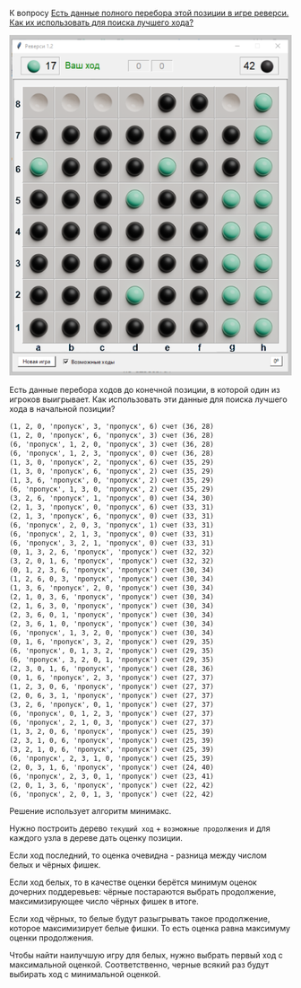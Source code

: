 К вопросу [Есть данные полного перебора этой позиции в игре реверси. Как их использовать для поиска лучшего хода?](https://ru.stackoverflow.com/questions/1604820)

![Начальная позиция](image.png)

Есть данные перебора ходов до конечной позиции, в которой один из игроков выигрывает. Как использовать эти данные для поиска лучшего хода в начальной позиции?

```text
(1, 2, 0, 'пропуск', 3, 'пропуск', 6) счет (36, 28)
(1, 2, 0, 'пропуск', 6, 'пропуск', 3) счет (36, 28)
(6, 'пропуск', 1, 2, 0, 'пропуск', 3) счет (36, 28)
(6, 'пропуск', 1, 2, 3, 'пропуск', 0) счет (36, 28)
(1, 3, 0, 'пропуск', 2, 'пропуск', 6) счет (35, 29)
(1, 3, 0, 'пропуск', 6, 'пропуск', 2) счет (35, 29)
(1, 3, 6, 'пропуск', 0, 'пропуск', 2) счет (35, 29)
(6, 'пропуск', 1, 3, 0, 'пропуск', 2) счет (35, 29)
(3, 2, 6, 'пропуск', 1, 'пропуск', 0) счет (34, 30)
(2, 1, 3, 'пропуск', 0, 'пропуск', 6) счет (33, 31)
(2, 1, 3, 'пропуск', 6, 'пропуск', 0) счет (33, 31)
(6, 'пропуск', 2, 0, 3, 'пропуск', 1) счет (33, 31)
(6, 'пропуск', 2, 1, 3, 'пропуск', 0) счет (33, 31)
(6, 'пропуск', 3, 2, 1, 'пропуск', 0) счет (33, 31)
(0, 1, 3, 2, 6, 'пропуск', 'пропуск') счет (32, 32)
(3, 2, 0, 1, 6, 'пропуск', 'пропуск') счет (32, 32)
(0, 1, 2, 3, 6, 'пропуск', 'пропуск') счет (30, 34)
(1, 2, 6, 0, 3, 'пропуск', 'пропуск') счет (30, 34)
(1, 3, 6, 'пропуск', 2, 0, 'пропуск') счет (30, 34)
(2, 1, 0, 3, 6, 'пропуск', 'пропуск') счет (30, 34)
(2, 1, 6, 3, 0, 'пропуск', 'пропуск') счет (30, 34)
(2, 3, 6, 0, 1, 'пропуск', 'пропуск') счет (30, 34)
(2, 3, 6, 1, 0, 'пропуск', 'пропуск') счет (30, 34)
(6, 'пропуск', 1, 3, 2, 0, 'пропуск') счет (30, 34)
(0, 1, 6, 'пропуск', 3, 2, 'пропуск') счет (29, 35)
(6, 'пропуск', 0, 1, 3, 2, 'пропуск') счет (29, 35)
(6, 'пропуск', 3, 2, 0, 1, 'пропуск') счет (29, 35)
(2, 3, 0, 1, 6, 'пропуск', 'пропуск') счет (28, 36)
(0, 1, 6, 'пропуск', 2, 3, 'пропуск') счет (27, 37)
(1, 2, 3, 0, 6, 'пропуск', 'пропуск') счет (27, 37)
(2, 0, 6, 3, 1, 'пропуск', 'пропуск') счет (27, 37)
(3, 2, 6, 'пропуск', 0, 1, 'пропуск') счет (27, 37)
(6, 'пропуск', 0, 1, 2, 3, 'пропуск') счет (27, 37)
(6, 'пропуск', 2, 1, 0, 3, 'пропуск') счет (27, 37)
(1, 3, 2, 0, 6, 'пропуск', 'пропуск') счет (25, 39)
(2, 3, 1, 0, 6, 'пропуск', 'пропуск') счет (25, 39)
(3, 2, 1, 0, 6, 'пропуск', 'пропуск') счет (25, 39)
(6, 'пропуск', 2, 3, 1, 0, 'пропуск') счет (25, 39)
(2, 0, 3, 1, 6, 'пропуск', 'пропуск') счет (24, 40)
(6, 'пропуск', 2, 3, 0, 1, 'пропуск') счет (23, 41)
(2, 0, 1, 3, 6, 'пропуск', 'пропуск') счет (22, 42)
(6, 'пропуск', 2, 0, 1, 3, 'пропуск') счет (22, 42)
```

Решение использует алгоритм минимакс.

Нужно построить дерево `текущий ход` + `возможные продолжения` и для каждого узла в дереве дать оценку позиции.

Если ход последний, то оценка очевидна - разница между числом белых и чёрных фишек.

Если ход белых, то в качестве оценки берётся минимум оценок дочерних поддеревьев: чёрные постараются выбрать продолжение, максимизирующее число чёрных фишек в итоге.

Если ход чёрных, то белые будут разыгрывать такое продолжение, которое максимизирует белые фишки. То есть оценка равна максимуму оценки продолжения.

Чтобы найти наилучшую игру для белых, нужно выбрать первый ход с максимальной оценкой. Соответственно, черные всякий раз будут выбирать ход с минимальной оценкой.
